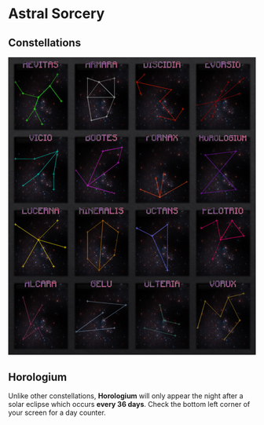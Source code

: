 # Astral Sorcery

## Constellations

![Constellations](constellations.png)

## Horologium

Unlike other constellations, **Horologium** will only appear the night after a solar eclipse which occurs **every 36 days**. Check the bottom left corner of your screen for a day counter.

